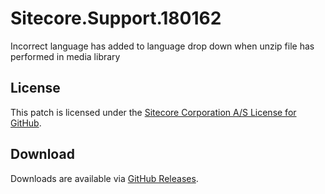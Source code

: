 # Sitecore.Support.180162
Incorrect language has added to language drop down when unzip file has performed in media library

## License  
This patch is licensed under the [Sitecore Corporation A/S License for GitHub](https://github.com/sitecoresupport/Sitecore.Support.180162/blob/master/LICENSE).  

## Download  
Downloads are available via [GitHub Releases](https://github.com/sitecoresupport/Sitecore.Support.180162/releases).  
